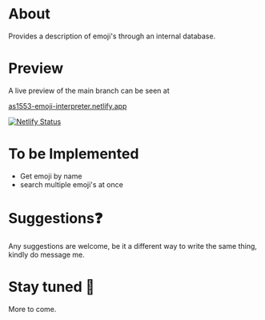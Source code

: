 # About
Provides a description of emoji's  through an internal database.

# Preview

A live preview of the main branch can be seen at 

[as1553-emoji-interpreter.netlify.app](https://as1553-emoji-interpreter.netlify.app)

[![Netlify Status](https://api.netlify.com/api/v1/badges/51e2a241-bc66-4fdf-9be9-053d6e99bbd2/deploy-status)](https://app.netlify.com/sites/as1553-emoji-interpreter/deploys)

# To be Implemented
- Get emoji by name
- search multiple emoji's at once

# Suggestions❓
Any suggestions are welcome, be it a different way to write the same thing, kindly do message me.

# Stay tuned 👀
More to come.




